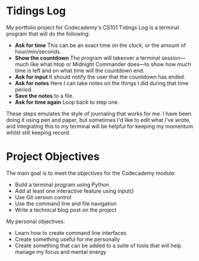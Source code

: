 # Tidings Log
My portfolio project for Codecademy's CS101
Tidings Log is a terminal program that will do the following:
+ **Ask for time** This can be an exact time on the clock, or the amount of hour/min/seconds.
+ **Show the countdown** The program will takeover a terminal session—much like what htop or Midnight Commander does—to show how much time is left and on what time will the countdown end.
+ **Ask for input** It should notify the user that the countdown has ended.
+ **Ask for notes** Here I can take notes on the things I did during that time period.
+ **Save the notes** to a file.
+ **Ask for time again** Loop back to step one.

These steps emulates the style of journaling that works for me. I have been doing it using pen and paper, but sometimes I'd like to edit what I've wrote, and integrating this to my terminal will be helpful for keeping my momentum whilst still keeping record.

# Project Objectives
The main goal is to meet the objectives for the Codecademy module:
+ Build a terminal program using Python
+ Add at least one interactive feature using input()
+ Use Git version control
+ Use the command line and file navigation
+ Write a technical blog post on the project

My personal objectives:
+ Learn how to create command line interfaces
+ Create something useful for me personally
+ Create something that can be added to a suite of tools that will help manage my focus and mental energy


